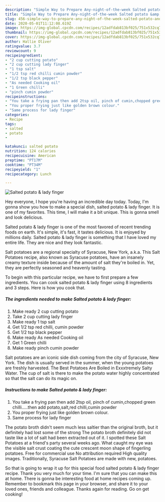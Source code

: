 ```yaml
---
description: "Simple Way to Prepare Any-night-of-the-week Salted potato &amp;amp; lady finger"
title: "Simple Way to Prepare Any-night-of-the-week Salted potato &amp;amp; lady finger"
slug: 456-simple-way-to-prepare-any-night-of-the-week-salted-potato-and-amp-lady-finger
date: 2020-05-01T11:12:08.619Z
image: https://img-global.cpcdn.com/recipes/12adfdab813bf025/751x532cq70/salted-potato-lady-finger-recipe-main-photo.jpg
thumbnail: https://img-global.cpcdn.com/recipes/12adfdab813bf025/751x532cq70/salted-potato-lady-finger-recipe-main-photo.jpg
cover: https://img-global.cpcdn.com/recipes/12adfdab813bf025/751x532cq70/salted-potato-lady-finger-recipe-main-photo.jpg
author: Hallie Oliver
ratingvalue: 3.7
reviewcount: 9
recipeingredient:
- "2 cup cutting potato"
- "2 cup cutting lady finger"
- "1 tsp salt"
- "1/2 tsp red chilli cumin powder"
- "1/2 tsp black pepper"
- "As needed Cooking oil"
- "1 Green chilli"
- "pinch cumin powder"
recipeinstructions:
- "You take a frying pan then add 2tsp oil, pinch of cumin,chopped green chilli.....then add potato,salt,red chilli,cumin powder"
- "You proper frying just like golden brown colour."
- "Same process for lady finger"
categories:
- Recipe
tags:
- salted
- potato
- 

katakunci: salted potato  
nutrition: 124 calories
recipecuisine: American
preptime: "PT17M"
cooktime: "PT34M"
recipeyield: "1"
recipecategory: Lunch

---
```



![Salted potato &amp; lady finger](https://img-global.cpcdn.com/recipes/12adfdab813bf025/751x532cq70/salted-potato-lady-finger-recipe-main-photo.jpg)

Hey everyone, I hope you're having an incredible day today. Today, I'm gonna show you how to make a special dish, salted potato &amp; lady finger. It is one of my favorites. This time, I will make it a bit unique. This is gonna smell and look delicious.

Salted potato &amp; lady finger is one of the most favored of recent trending foods on earth. It's simple, it's fast, it tastes delicious. It is enjoyed by millions daily. Salted potato &amp; lady finger is something that I have loved my entire life. They are nice and they look fantastic.

Salt potatoes are a regional specialty of Syracuse, New York, a.k.a. This Salt Potatoes recipe, also known as Syracuse potatoes, have an insanely creamy texture inside because of the amount of salt they&#39;re boiled in. Yet, they are perfectly seasoned and heavenly tasting.


To begin with this particular recipe, we have to first prepare a few ingredients. You can cook salted potato &amp; lady finger using 8 ingredients and 3 steps. Here is how you cook that.

<!--inarticleads1-->

##### The ingredients needed to make Salted potato &amp; lady finger:

1. Make ready 2 cup cutting potato
1. Take 2 cup cutting lady finger
1. Make ready 1 tsp salt
1. Get 1/2 tsp red chilli, cumin powder
1. Get 1/2 tsp black pepper
1. Make ready As needed Cooking oil
1. Get 1 Green chilli
1. Make ready pinch cumin powder


Salt potatoes are an iconic side dish coming from the city of Syracuse, New York. The dish is usually served in the summer, when the young potatoes are freshly harvested. The Best Potatoes Are Boiled in Exxxtremely Salty Water. The cup of salt is there to make the potato water highly concentrated so that the salt can do its magic on. 

<!--inarticleads2-->

##### Instructions to make Salted potato &amp; lady finger:

1. You take a frying pan then add 2tsp oil, pinch of cumin,chopped green chilli.....then add potato,salt,red chilli,cumin powder
1. You proper frying just like golden brown colour.
1. Same process for lady finger


The potato broth didn&#39;t seem much less saltier than the original broth, but it definitely had lost some of the strong The potato broth definitely did not taste like a lot of salt had been extracted out of it. I spotted these Salt Potatoes at a friend&#39;s party several weeks ago. What caught my eye was the visible salt crust coating the cute crescent moon shape of fingerling potatoes. Free for commercial use No attribution required High quality images. Traditionally, Syracuse Salt Potatoes are made with new, potatoes. 

So that is going to wrap it up for this special food salted potato &amp; lady finger recipe. Thank you very much for your time. I'm sure that you can make this at home. There is gonna be interesting food at home recipes coming up. Remember to bookmark this page in your browser, and share it to your loved ones, friends and colleague. Thanks again for reading. Go on get cooking!
